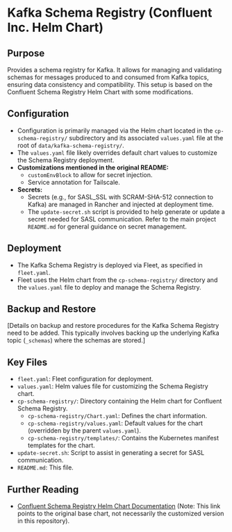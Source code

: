 # Kafka Schema Registry (Confluent Inc. Helm Chart)

## Purpose
Provides a schema registry for Kafka. It allows for managing and validating schemas for messages produced to and consumed from Kafka topics, ensuring data consistency and compatibility. This setup is based on the Confluent Schema Registry Helm Chart with some modifications.

## Configuration
- Configuration is primarily managed via the Helm chart located in the `cp-schema-registry/` subdirectory and its associated `values.yaml` file at the root of `data/kafka-schema-registry/`.
- The `values.yaml` file likely overrides default chart values to customize the Schema Registry deployment.
- **Customizations mentioned in the original README:**
    - `customEnvBlock` to allow for secret injection.
    - Service annotation for Tailscale.
- **Secrets:**
    - Secrets (e.g., for SASL_SSL with SCRAM-SHA-512 connection to Kafka) are managed in Rancher and injected at deployment time.
    - The `update-secret.sh` script is provided to help generate or update a secret needed for SASL communication. Refer to the main project `README.md` for general guidance on secret management.

## Deployment
- The Kafka Schema Registry is deployed via Fleet, as specified in `fleet.yaml`.
- Fleet uses the Helm chart from the `cp-schema-registry/` directory and the `values.yaml` file to deploy and manage the Schema Registry.

## Backup and Restore
[Details on backup and restore procedures for the Kafka Schema Registry need to be added. This typically involves backing up the underlying Kafka topic (`_schemas`) where the schemas are stored.]

## Key Files
- `fleet.yaml`: Fleet configuration for deployment.
- `values.yaml`: Helm values file for customizing the Schema Registry chart.
- `cp-schema-registry/`: Directory containing the Helm chart for Confluent Schema Registry.
    - `cp-schema-registry/Chart.yaml`: Defines the chart information.
    - `cp-schema-registry/values.yaml`: Default values for the chart (overridden by the parent `values.yaml`).
    - `cp-schema-registry/templates/`: Contains the Kubernetes manifest templates for the chart.
- `update-secret.sh`: Script to assist in generating a secret for SASL communication.
- `README.md`: This file.

## Further Reading
- [Confluent Schema Registry Helm Chart Documentation](https://github.com/confluentinc/cp-helm-charts/blob/master/charts/cp-schema-registry/README.md) (Note: This link points to the original base chart, not necessarily the customized version in this repository).
